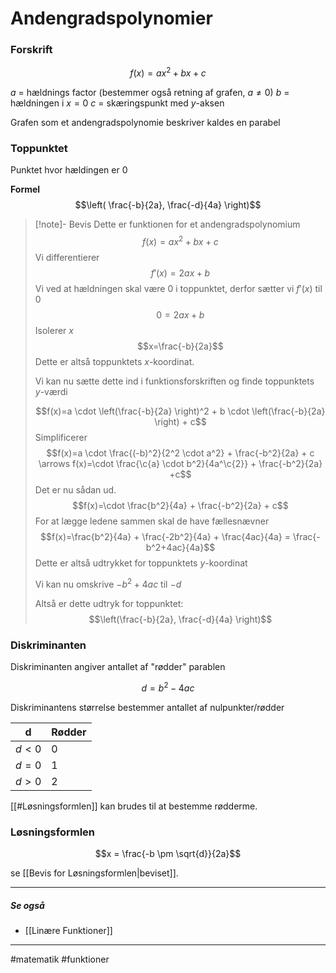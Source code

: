 # Andengradspolynomier

### Forskrift
$$f(x) = ax^2 + bx + c$$

$a$ = hældnings factor (bestemmer også retning af grafen, $a \neq 0$) 
$b$ = hældningen i $x = 0$
$c$ = skæringspunkt med $y$-aksen

Grafen som et andengradspolynomie beskriver kaldes en parabel

### Toppunktet
Punktet hvor hældingen er 0

**Formel**
$$\left( \frac{-b}{2a}, \frac{-d}{4a} \right)$$

>[!note]- Bevis
>Dette er funktionen for et andengradspolynomium
>$$f(x) = ax^2+bx+c$$
>Vi differentierer
>$$f'(x)=2ax+b$$
>Vi ved at hældningen skal være $0$ i toppunktet, derfor sætter vi $f'(x)$ til $0$
>$$0 = 2ax+b$$
>Isolerer $x$
>$$x=\frac{-b}{2a}$$
>Dette er altså toppunktets $x$-koordinat. 
>
>Vi kan nu sætte dette ind i funktionsforskriften og finde toppunktets $y$-værdi
>
>$$f(x)=a \cdot \left(\frac{-b}{2a} \right)^2 + b \cdot \left(\frac{-b}{2a} \right) + c$$
>Simplificerer
>$$f(x)=a \cdot \frac{(-b)^2}{2^2 \cdot a^2} + \frac{-b^2}{2a} + c \arrows f(x)=\cdot \frac{\c{a} \cdot b^2}{4a^\c{2}} + \frac{-b^2}{2a} +c$$
>Det er nu sådan ud.
>$$f(x)=\cdot \frac{b^2}{4a} + \frac{-b^2}{2a} + c$$
>For at lægge ledene sammen skal de have fællesnævner
>$$f(x)=\frac{b^2}{4a} + \frac{-2b^2}{4a} + \frac{4ac}{4a} = \frac{-b^2+4ac}{4a}$$
>Dette er altså udtrykket for toppunktets $y$-koordinat
>
>
>Vi kan nu omskrive $-b^2 +4ac$ til $-d$
>
>Altså er dette udtryk for toppunktet:
>$$\left(\frac{-b}{2a}, \frac{-d}{4a} \right)$$

### Diskriminanten
Diskriminanten angiver antallet af "rødder" parablen

$$d = b^2 - 4ac$$

Diskriminantens størrelse bestemmer antallet af nulpunkter/rødder

| d       | Rødder |
| ------- | ------ |
| $d < 0$ | $0$    | 
| $d = 0$ | $1$    |
| $d > 0$ | $2$    |

[[#Løsningsformlen]] kan brudes til at bestemme rødderme.



### Løsningsformlen
$$x = \frac{-b \pm \sqrt{d}}{2a}$$

se [[Bevis for Løsningsformlen|beviset]].

---
##### Se også
- [[Linære Funktioner]]


---
#matematik #funktioner 
